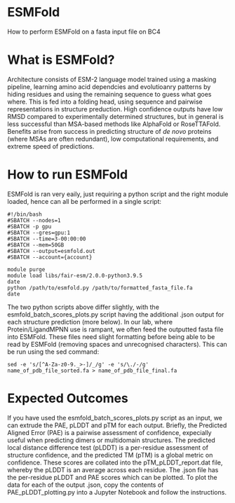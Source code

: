 # ESMFold 
How to perform ESMFold on a fasta input file on BC4

# What is ESMFold?
Architecture consists of ESM-2 language model trained using a masking pipeline, learning amino acid dependcies and evolutioanry patterns by hiding residues and using the remaining sequence to guess what goes where. This is fed into a folding head, using sequence and pairwise representations in structure preduction. High confidence outputs have low RMSD compared to experimentally determined structures, but in general is less successful than MSA-based methods like AlphaFold or RoseTTAFold. Benefits arise from success in predicting structure of *de novo* proteins (where MSAs are often redundant), low computational requirements, and extreme speed of predictions. 

# How to run ESMFold 
ESMFold is ran very eaily, just requiring a python script and the right module loaded, hence can all be performed in a single script:
```
#!/bin/bash 
#SBATCH --nodes=1 
#SBATCH -p gpu 
#SBATCH --gres=gpu:1 
#SBATCH --time=3-00:00:00 
#SBATCH --mem=50GB 
#SBATCH --output=esmfold.out 
#SBATCH --account={account}
 
module purge 
module load libs/fair-esm/2.0.0-python3.9.5 
date 
python /path/to/esmfold.py /path/to/formatted_fasta_file.fa 
date
```
The two python scripts above differ slightly, with the esmfold_batch_scores_plots.py script having the additional .json output for each structure prediction (more below). In our lab, where Protein/LigandMPNN use is rampant, we often feed the outputted fasta file into ESMFold. These files need slight formatting before being able to be read by ESMFold (removing spaces and unrecognised characters). This can be run using the sed command:
```
sed -e 's/[^A-Za-z0-9._>-]/_/g' -e 's/\./-/g' name_of_pdb_file_sorted.fa > name_of_pdb_file_final.fa
```

# Expected Outcomes
If you have used the esmfold_batch_scores_plots.py script as an input, we can extrude the PAE, pLDDT and pTM for each output. Briefly, the Predicted Aligned Error (PAE) is a pairwise assessment of confidence, expecially useful when predicting dimers or multidomain structures. The predicted local distance difference test (pLDDT) is a per-residue assessment of structure confidence, and the predicted TM (pTM) is a global metric on confidence. These scores are collated into the pTM_pLDDT_report.dat file, whereby the pLDDT is an average across each residue. The .json file has the per-residue pLDDT and PAE scores which can be plotted. To plot the data for each of the output .json, copy the contents of PAE_pLDDT_plotting.py into a Jupyter Notebook and follow the instructions. 
